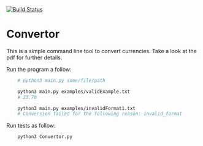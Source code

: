 [![Build Status](https://travis-ci.org/matthieudelaro/convertor.svg?branch=master)](https://travis-ci.org/matthieudelaro/convertor)


# Convertor
This is a simple command line tool to convert currencies.
Take a look at the pdf for further details.

Run the program a follow:
```bash
    # python3 main.py some/file/path

    python3 main.py examples/validExample.txt
    # 23.70

    python3 main.py examples/invalidFormat1.txt
    # Conversion failed for the following reason: invalid_format
```

Run tests as follow:
```bash
    python3 Convertor.py
```
